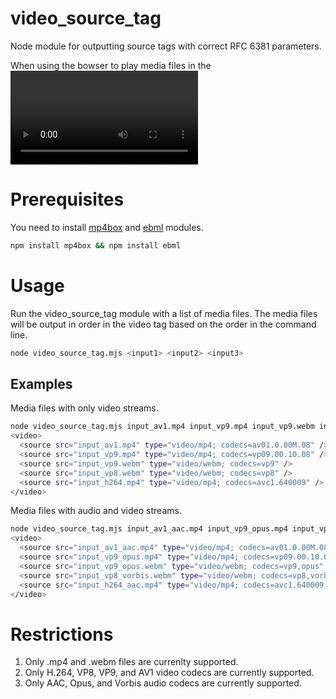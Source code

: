 # video_source_tag
Node module for outputting source tags with correct RFC 6381 parameters.


When using the bowser to play media files in the <video> tag, you can give the
broweser more informaiton to help it understand if it will know how to play the
media file beforehand. This information is conveyed using a [MIME
type](https://developer.mozilla.org/en-US/docs/Web/HTTP/Basics_of_HTTP/MIME_types) and a
[codecs
parameter](https://developer.mozilla.org/en-US/docs/Web/Media/Formats/codecs_parameter). 
Each codec defines the format of their codecs parameter. E.g. 
[AV1](https://aomediacodec.github.io/av1-isobmff/#codecsparam), 
[VP9 in MP4](https://www.webmproject.org/vp9/mp4/#codecs-parameter-string), and 
[VP8 and VP9 in WebM](https://www.webmproject.org/docs/container/#video-codec).
The values in some of the codec parameter strings may be mandatory and can be
difficult to obtain. Using this module makes it easier to obtian the correct
codec parameter strings for many media files.

Prerequisites
=============

You need to install [mp4box](https://www.npmjs.com/package/mp4box) and
[ebml](https://www.npmjs.com/package/ebml)
modules.

~~~~~ bash
npm install mp4box && npm install ebml
~~~~~

Usage
=====
Run the video_source_tag module with a list of media files. The media files will
be output in order in the video tag based on the order in the command
line.

~~~~~ bash
node video_source_tag.mjs <input1> <input2> <input3>
~~~~~

Examples
--------

Media files with only video streams.

~~~~~ bash
node video_source_tag.mjs input_av1.mp4 input_vp9.mp4 input_vp9.webm input_vp8.webm input_h264.mp4
<video>
  <source src="input_av1.mp4" type="video/mp4; codecs=av01.0.00M.08" />
  <source src="input_vp9.mp4" type="video/mp4; codecs=vp09.00.10.08" />
  <source src="input_vp9.webm" type="video/webm; codecs=vp9" />
  <source src="input_vp8.webm" type="video/webm; codecs=vp8" />
  <source src="input_h264.mp4" type="video/mp4; codecs=avc1.640009" />
</video>
~~~~~

Media files with audio and video streams.

~~~~~ bash
node video_source_tag.mjs input_av1_aac.mp4 input_vp9_opus.mp4 input_vp9_opus.webm input_vp8_vorbis.webm input_h264_aac.mp4
<video>
  <source src="input_av1_aac.mp4" type="video/mp4; codecs=av01.0.00M.08,mp4a.40.2" />
  <source src="input_vp9_opus.mp4" type="video/mp4; codecs=vp09.00.10.08,Opus" />
  <source src="input_vp9_opus.webm" type="video/webm; codecs=vp9,opus" />
  <source src="input_vp8_vorbis.webm" type="video/webm; codecs=vp8,vorbis" />
  <source src="input_h264_aac.mp4" type="video/mp4; codecs=avc1.640009,mp4a.40.2" />
</video>
~~~~~

Restrictions
============

1. Only .mp4 and .webm files are currenlty supported.
2. Only H.264, VP8, VP9, and AV1 video codecs are currently supported.
3. Only AAC, Opus, and Vorbis audio codecs are currently supported.

